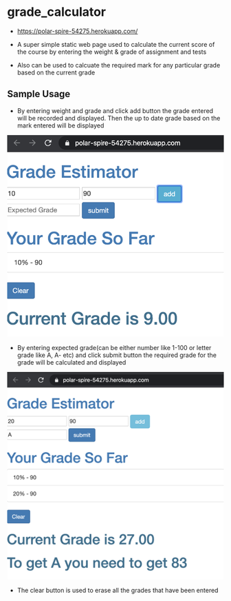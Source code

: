 # grade_calculator
+ https://polar-spire-54275.herokuapp.com/

+ A super simple static web page used to calculate the current score of the course by entering the weight & grade of assignment and tests

+ Also can be used to calcuate the required mark for any particular grade based on the current grade

## Sample Usage
+ By entering weight and grade and click add button the grade entered will be recorded and displayed.  Then the up to date grade based on the mark entered will be displayed

![sample1](./sample1.png)

+ By entering expected grade(can be either number like 1-100 or letter grade like A, A- etc) and click submit button the required grade for the grade will be calculated and displayed

![sample2](./sample2.png)

+ The clear button is used to erase all the grades that have been entered
